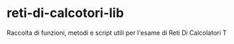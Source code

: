 # reti-di-calcotori-lib
Raccolta di funzioni, metodi e script utili per l'esame di Reti Di Calcolatori T

